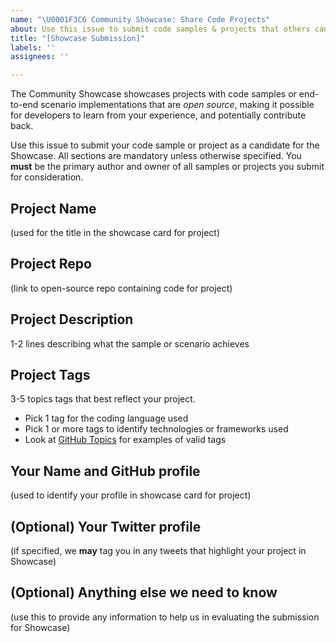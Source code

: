 ```yaml
---
name: "\U0001F3C6 Community Showcase: Share Code Projects"
about: Use this issue to submit code samples & projects that others can learn from
title: "[Showcase Submission]"
labels: ''
assignees: ''

---
```


The Community Showcase showcases projects with code samples or end-to-end scenario implementations that are _open source_, making it possible for developers to learn from your experience, and potentially contribute back. 

Use this issue to submit your code sample or project as a candidate for the Showcase. All sections are mandatory unless otherwise specified. You **must** be the primary author and owner of all samples or projects you submit for consideration.

## Project Name 
(used for the title in the showcase card for project)

## Project Repo
(link to open-source repo containing code for project)

## Project Description
1-2 lines describing what the sample or scenario achieves

## Project Tags
3-5 topics tags that best reflect your project. 
 - Pick 1 tag for the coding language used
 - Pick 1 or more tags to identify technologies or frameworks used
 - Look at [GitHub Topics](https://github.com/topics) for examples of valid tags

## Your Name and GitHub profile
(used to identify your profile in showcase card for project)

## (Optional) Your Twitter profile
(if specified, we **may** tag you in any tweets that highlight your project in Showcase)

## (Optional) Anything else we need to know
(use this to provide any information to help us in evaluating the submission for Showcase)
